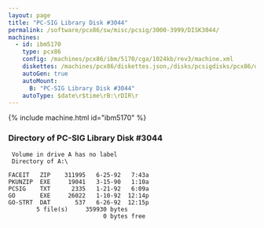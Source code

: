 ```yaml
---
layout: page
title: "PC-SIG Library Disk #3044"
permalink: /software/pcx86/sw/misc/pcsig/3000-3999/DISK3044/
machines:
  - id: ibm5170
    type: pcx86
    config: /machines/pcx86/ibm/5170/cga/1024kb/rev3/machine.xml
    diskettes: /machines/pcx86/diskettes.json,/disks/pcsigdisks/pcx86/diskettes.json
    autoGen: true
    autoMount:
      B: "PC-SIG Library Disk #3044"
    autoType: $date\r$time\rB:\rDIR\r
---
```


{% include machine.html id="ibm5170" %}

### Directory of PC-SIG Library Disk #3044

     Volume in drive A has no label
     Directory of A:\

    FACEIT   ZIP    311995   6-25-92   7:43a
    PKUNZIP  EXE     19041   3-15-90   1:10a
    PCSIG    TXT      2335   1-21-92   6:09a
    GO       EXE     26022   1-10-92  12:14p
    GO-STRT  DAT       537   6-26-92  12:15p
            5 file(s)     359930 bytes
                               0 bytes free

